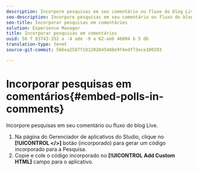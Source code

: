 ```yaml
---
description: Incorpore pesquisas em seu comentário ou fluxo do blog Live.
seo-description: Incorpore pesquisas em seu comentário ou fluxo do blog Live.
seo-title: Incorporar pesquisas em comentários
solution: Experience Manager
title: Incorporar pesquisas em comentários
uuid: 56 f 83743-352 a -4 ade -9 a 62-aeb 46004 b 5 db
translation-type: tm+mt
source-git-commit: 566ea2587f101202045488e9f4edf73ece100293

---
```



# Incorporar pesquisas em comentários{#embed-polls-in-comments}

Incorpore pesquisas em seu comentário ou fluxo do blog Live.

1. Na página do Gerenciador de aplicativos do Studio, clique no **[!UICONTROL </>]** botão (incorporado) para gerar um código incorporado para a Pesquisa.
1. Copie e cole o código incorporado no **[!UICONTROL Add Custom HTML]** campo para o aplicativo.
